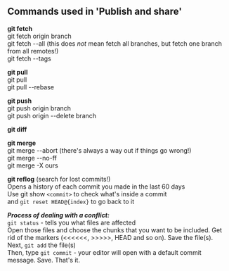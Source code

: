 

## Commands used in 'Publish and share'

**git fetch**    
git fetch origin branch     
git fetch --all (this does *not* mean fetch all branches, but fetch one branch  from all remotes!)      
git fetch --tags     

**git pull**     
git pull     
git pull --rebase      

**git push**      
git push origin branch     
git push origin --delete branch      

**git diff**     

**git merge**     
git merge --abort (there's always a way out if things go wrong!)    
git merge --no-ff     
git merge -X ours       

**git reflog** (search for lost commits!)     
Opens a history of each commit you made in the last 60 days    
Use git show `<commit>` to check what's inside a commit      
and `git reset HEAD@{index}` to go back to it     

***Process of dealing with a conflict:***                
`git status` - tells you what files are affected        
Open those files and choose the chunks that you want to be included. Get rid of the markers (<<<<<<, >>>>>, HEAD and so on). Save the file(s).      
Next, `git add` the file(s)           
Then, type `git commit` - your editor will open with a default commit message. Save. That's it.          





